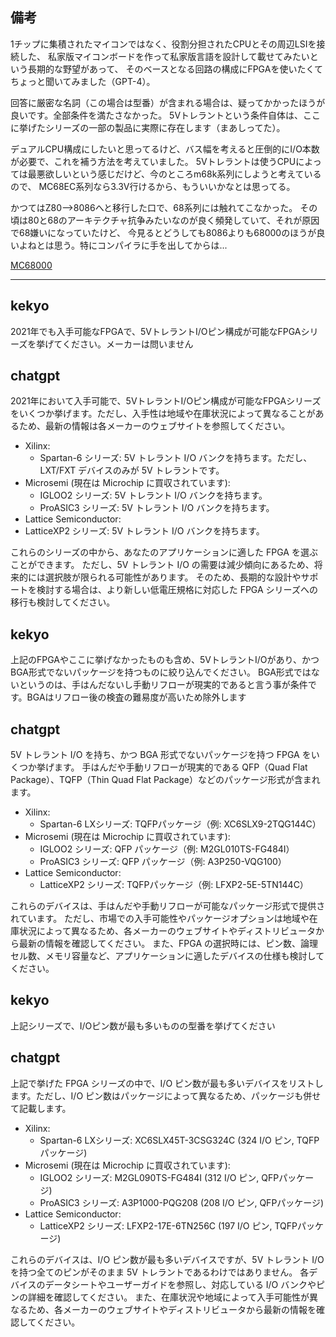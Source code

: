## 備考

1チップに集積されたマイコンではなく、役割分担されたCPUとその周辺LSIを接続した、
私家版マイコンボードを作って私家版言語を設計して載せてみたいという長期的な野望があって、
そのベースとなる回路の構成にFPGAを使いたくてちょっと聞いてみました（GPT-4）。

回答に厳密な名詞（この場合は型番）が含まれる場合は、疑ってかかったほうが良いです。全部条件を満たさなかった。
5Vトレラントという条件自体は、ここに挙げたシリーズの一部の製品に実際に存在します（まあしってた）。

デュアルCPU構成にしたいと思ってるけど、バス幅を考えると圧倒的にI/O本数が必要で、これを補う方法を考えていました。
5Vトレラントは使うCPUによっては最悪欲しいという感じだけど、今のところm68k系列にしようと考えているので、
MC68EC系列なら3.3V行けるから、もういいかなとは思ってる。

かつてはZ80-->8086へと移行した口で、68系列には触れてこなかった。
その頃は80と68のアーキテクチャ抗争みたいなのが良く頻発していて、それが原因で68嫌いになっていたけど、
今見るとどうしても8086よりも68000のほうが良いよねとは思う。特にコンパイラに手を出してからは...

[MC68000](https://ja.wikipedia.org/wiki/MC68000)

----

## kekyo

2021年でも入手可能なFPGAで、5VトレラントI/Oピン構成が可能なFPGAシリーズを挙げてください。メーカーは問いません

## chatgpt

2021年において入手可能で、5VトレラントI/Oピン構成が可能なFPGAシリーズをいくつか挙げます。ただし、入手性は地域や在庫状況によって異なることがあるため、最新の情報は各メーカーのウェブサイトを参照してください。

* Xilinx:
  * Spartan-6 シリーズ: 5V トレラント I/O バンクを持ちます。ただし、LXT/FXT デバイスのみが 5V トレラントです。
* Microsemi (現在は Microchip に買収されています):
  * IGLOO2 シリーズ: 5V トレラント I/O バンクを持ちます。
  * ProASIC3 シリーズ: 5V トレラント I/O バンクを持ちます。
* Lattice Semiconductor:
* LatticeXP2 シリーズ: 5V トレラント I/O バンクを持ちます。

これらのシリーズの中から、あなたのアプリケーションに適した FPGA を選ぶことができます。
ただし、5V トレラント I/O の需要は減少傾向にあるため、将来的には選択肢が限られる可能性があります。
そのため、長期的な設計やサポートを検討する場合は、より新しい低電圧規格に対応した FPGA シリーズへの移行も検討してください。

## kekyo

上記のFPGAやここに挙げなかったものも含め、5VトレラントI/Oがあり、かつBGA形式でないパッケージを持つものに絞り込んでください。
BGA形式ではないというのは、手はんだないし手動リフローが現実的であると言う事が条件です。BGAはリフロー後の検査の難易度が高いため除外します

## chatgpt

5V トレラント I/O を持ち、かつ BGA 形式でないパッケージを持つ FPGA をいくつか挙げます。
手はんだや手動リフローが現実的である QFP（Quad Flat Package）、TQFP（Thin Quad Flat Package）などのパッケージ形式が含まれます。

* Xilinx:
  * Spartan-6 LXシリーズ: TQFPパッケージ（例: XC6SLX9-2TQG144C）
* Microsemi (現在は Microchip に買収されています):
  * IGLOO2 シリーズ: QFP パッケージ（例: M2GL010TS-FG484I）
  * ProASIC3 シリーズ: QFP パッケージ（例: A3P250-VQG100）
* Lattice Semiconductor:
  * LatticeXP2 シリーズ: TQFPパッケージ（例: LFXP2-5E-5TN144C）

これらのデバイスは、手はんだや手動リフローが可能なパッケージ形式で提供されています。
ただし、市場での入手可能性やパッケージオプションは地域や在庫状況によって異なるため、各メーカーのウェブサイトやディストリビュータから最新の情報を確認してください。
また、FPGA の選択時には、ピン数、論理セル数、メモリ容量など、アプリケーションに適したデバイスの仕様も検討してください。

## kekyo

上記シリーズで、I/Oピン数が最も多いものの型番を挙げてください

## chatgpt

上記で挙げた FPGA シリーズの中で、I/O ピン数が最も多いデバイスをリストします。ただし、I/O ピン数はパッケージによって異なるため、パッケージも併せて記載します。

* Xilinx:
  * Spartan-6 LXシリーズ: XC6SLX45T-3CSG324C (324 I/O ピン, TQFPパッケージ)
* Microsemi (現在は Microchip に買収されています):
  * IGLOO2 シリーズ: M2GL090TS-FG484I (312 I/O ピン, QFPパッケージ)
  * ProASIC3 シリーズ: A3P1000-PQG208 (208 I/O ピン, QFPパッケージ)
* Lattice Semiconductor:
  * LatticeXP2 シリーズ: LFXP2-17E-6TN256C (197 I/O ピン, TQFPパッケージ)

これらのデバイスは、I/O ピン数が最も多いデバイスですが、5V トレラント I/O を持つ全てのピンがそのまま 5V トレラントであるわけではありません。
各デバイスのデータシートやユーザーガイドを参照し、対応している I/O バンクやピンの詳細を確認してください。
また、在庫状況や地域によって入手可能性が異なるため、各メーカーのウェブサイトやディストリビュータから最新の情報を確認してください。

